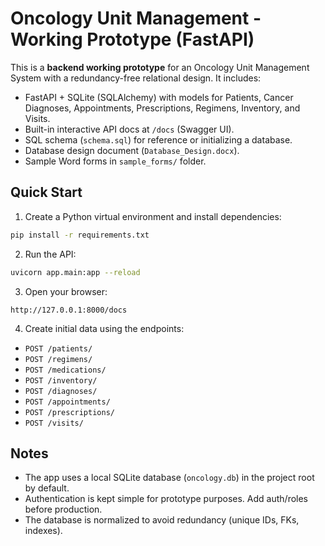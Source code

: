 # Oncology Unit Management - Working Prototype (FastAPI)

This is a **backend working prototype** for an Oncology Unit Management System with a redundancy-free relational design.
It includes:
- FastAPI + SQLite (SQLAlchemy) with models for Patients, Cancer Diagnoses, Appointments, Prescriptions, Regimens, Inventory, and Visits.
- Built-in interactive API docs at `/docs` (Swagger UI).
- SQL schema (`schema.sql`) for reference or initializing a database.
- Database design document (`Database_Design.docx`).
- Sample Word forms in `sample_forms/` folder.

## Quick Start

1. Create a Python virtual environment and install dependencies:
```bash
pip install -r requirements.txt
```

2. Run the API:
```bash
uvicorn app.main:app --reload
```

3. Open your browser:
```
http://127.0.0.1:8000/docs
```

4. Create initial data using the endpoints:
- `POST /patients/`
- `POST /regimens/`
- `POST /medications/`
- `POST /inventory/`
- `POST /diagnoses/`
- `POST /appointments/`
- `POST /prescriptions/`
- `POST /visits/`

## Notes
- The app uses a local SQLite database (`oncology.db`) in the project root by default.
- Authentication is kept simple for prototype purposes. Add auth/roles before production.
- The database is normalized to avoid redundancy (unique IDs, FKs, indexes).
